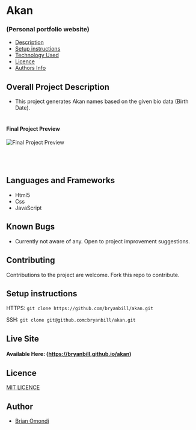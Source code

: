 # Akan

### (Personal portfolio website)

- [Description](#overall-project-description)
- [Setup instructions](#setup-instructions)
- [Technology Used](#languages-and-frameworks)
- [Licence](#Licence)
- [Authors Info](#Author)

## Overall Project Description

- This project generates Akan names based on the given bio data (Birth Date).

#

#### Final Project Preview

![Final Project Preview](./assets/screenshot.png) <br><br><br><br>

## Languages and Frameworks

- Html5
- Css
- JavaScript

## Known Bugs

- Currently not aware of any. Open to project improvement suggestions.

## Contributing

Contributions to the project are welcome. Fork this repo to contribute.

## Setup instructions

HTTPS: `git clone https://github.com/bryanbill/akan.git`

SSH: `git clone git@github.com:bryanbill/akan.git`

## Live Site

#### Available Here: (https://bryanbill.github.io/akan)

## Licence

[MIT LICENCE](LICENSE)

## Author

- [Brian Omondi](https://github.com/bryanbill)

